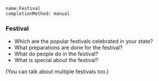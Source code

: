 ```ngMeta
name:Festival
completionMethod: manual
```

### Festival
* Which are the popular festivals celebrated in your state?
* What preparations are done for the festival?
* What do people do in the festival?
* What is special about the festival?

(You can talk about multiple festivals too.)
